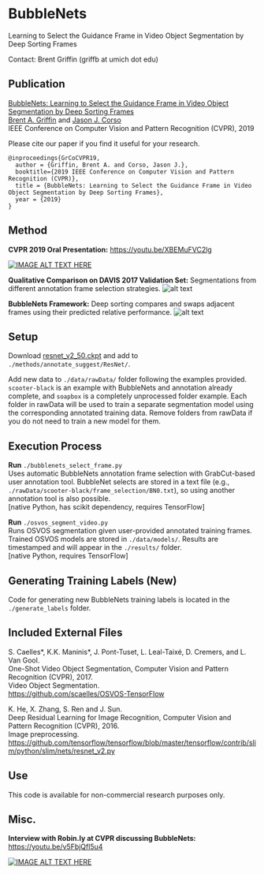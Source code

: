 # BubbleNets
Learning to Select the Guidance Frame in Video Object Segmentation by Deep Sorting Frames

Contact: Brent Griffin (griffb at umich dot edu)

## Publication
[BubbleNets: Learning to Select the Guidance Frame in Video Object Segmentation by Deep Sorting Frames](http://arxiv.org/abs/1903.11779 "arXiv Paper")<br />
[Brent A. Griffin](https://www.griffb.com) and [Jason J. Corso](http://web.eecs.umich.edu/~jjcorso/)<br />
IEEE Conference on Computer Vision and Pattern Recognition (CVPR), 2019

Please cite our paper if you find it useful for your research.
```
@inproceedings{GrCoCVPR19,
  author = {Griffin, Brent A. and Corso, Jason J.},
  booktitle={2019 IEEE Conference on Computer Vision and Pattern Recognition (CVPR)},
  title = {BubbleNets: Learning to Select the Guidance Frame in Video Object Segmentation by Deep Sorting Frames},
  year = {2019}
}
```

## Method

__CVPR 2019 Oral Presentation:__ https://youtu.be/XBEMuFVC2lg

[![IMAGE ALT TEXT HERE](https://img.youtube.com/vi/XBEMuFVC2lg/0.jpg)](https://youtu.be/XBEMuFVC2lg)

__Qualitative Comparison on DAVIS 2017 Validation Set:__ Segmentations from different annotation frame selection strategies.
![alt text](https://github.com/griffbr/BubbleNets/blob/master/figure/qual_compare.jpg "Qualitative Comparison of Frame Selection Strategies")
<br />

__BubbleNets Framework:__ Deep sorting compares and swaps adjacent frames using their predicted relative performance.
![alt text](https://github.com/griffbr/BubbleNets/blob/master/figure/bubblenets.jpg "BubbleNets Framework")
<br />

## Setup

Download [resnet_v2_50.ckpt](https://www.dropbox.com/s/gn5uvc6foz10lab/resnet_v2_50.ckpt?dl=0) and add to ``./methods/annotate_suggest/ResNet/``.

Add new data to ``./data/rawData/`` folder following the examples provided.
``scooter-black`` is an example with BubbleNets and annotation already complete, and ``soapbox`` is a completely unprocessed folder example.
Each folder in rawData will be used to train a separate segmentation model using the corresponding annotated training data.
Remove folders from rawData if you do not need to train a new model for them.

## Execution Process

__Run__ ``./bubblenets_select_frame.py`` <br />
Uses automatic BubbleNets annotation frame selection with GrabCut-based user annotation tool. BubbleNet selects are stored in a text file (e.g., ``./rawData/scooter-black/frame_selection/BN0.txt``), so using another annotation tool is also possible. <br />
[native Python, has scikit dependency, requires TensorFlow]

__Run__ ``./osvos_segment_video.py`` <br />
Runs OSVOS segmentation given user-provided annotated training frames. Trained OSVOS models are stored in ``./data/models/``. Results are timestamped and will appear in the ``./results/`` folder. <br />
[native Python, requires TensorFlow]

## Generating Training Labels (New)

Code for generating new BubbleNets training labels is located in the ``./generate_labels`` folder.

## Included External Files

S. Caelles*, K.K. Maninis*, J. Pont-Tuset, L. Leal-Taixé, D. Cremers, and L. Van Gool. <br />
One-Shot Video Object Segmentation, Computer Vision and Pattern Recognition (CVPR), 2017.<br />
Video Object Segmentation. <br />
https://github.com/scaelles/OSVOS-TensorFlow

K. He, X. Zhang, S. Ren and J. Sun. <br />
Deep Residual Learning for Image Recognition, Computer Vision and Pattern Recognition (CVPR), 2016. <br />
Image preprocessing. <br />
https://github.com/tensorflow/tensorflow/blob/master/tensorflow/contrib/slim/python/slim/nets/resnet_v2.py

## Use

This code is available for non-commercial research purposes only.

## Misc.

__Interview with Robin.ly at CVPR discussing BubbleNets:__ https://youtu.be/v5FbjQfl5u4

[![IMAGE ALT TEXT HERE](https://img.youtube.com/vi/v5FbjQfl5u4/11.jpg)](https://youtu.be/v5FbjQfl5u4)
